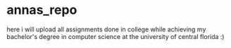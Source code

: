 # annas_repo
here i will upload all assignments done in college while achieving my bachelor's degree in computer science at the university of central florida :)
